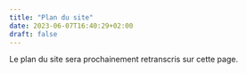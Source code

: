 ```yaml
---
title: "Plan du site"
date: 2023-06-07T16:40:29+02:00
draft: false
---
```

Le plan du site sera prochainement retranscris sur cette page. 